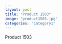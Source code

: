 ```yaml
---
layout: post
title: "Product 1503"
image: "product1503.jpg"
categories: "category1"
---
```

Product 1503
